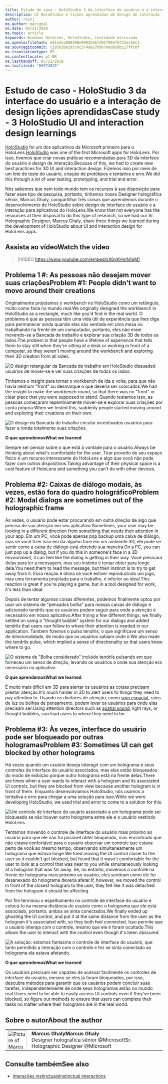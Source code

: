 ```yaml
---
title: Estudo de caso - HoloStudio 3 da interface do usuário e a interação de design lições aprendidas
description: UI HoloStudio e lições aprendidas de design de interação
author: rwinj
ms.author: marcghal
ms.date: 03/21/2018
ms.topic: article
keywords: Windows HoloLens, HoloStudio, realidade misturada
ms.openlocfilehash: e01e2ea888398e9982b56fd95f90ef0731ec6bc2
ms.sourcegitcommit: c20563b8195c0c374a927b96708d958b127ffc8f
ms.translationtype: MT
ms.contentlocale: pt-BR
ms.lasthandoff: 05/21/2019
ms.locfileid: "65974825"
---
```

# <a name="case-study---3-holostudio-ui-and-interaction-design-learnings"></a><span data-ttu-id="1af12-104">Estudo de caso - HoloStudio 3 da interface do usuário e a interação de design lições aprendidas</span><span class="sxs-lookup"><span data-stu-id="1af12-104">Case study - 3 HoloStudio UI and interaction design learnings</span></span>

<span data-ttu-id="1af12-105">[HoloStudio](https://www.youtube.com/watch?v=BRIJG0x_We8) foi um dos aplicativos da Microsoft primeiro para o HoloLens.</span><span class="sxs-lookup"><span data-stu-id="1af12-105">[HoloStudio](https://www.youtube.com/watch?v=BRIJG0x_We8) was one of the first Microsoft apps for HoloLens.</span></span> <span data-ttu-id="1af12-106">Por isso, tivemos que criar novas práticas recomendadas para 3D da interface do usuário e design de interação.</span><span class="sxs-lookup"><span data-stu-id="1af12-106">Because of this, we had to create new best practices for 3D UI and interaction design.</span></span> <span data-ttu-id="1af12-107">Fizemos isso por meio de um lote de teste do usuário, criação de protótipos e tentativa e erro.</span><span class="sxs-lookup"><span data-stu-id="1af12-107">We did this through a lot of user testing, prototyping, and trial and error.</span></span>

<span data-ttu-id="1af12-108">Nós sabemos que nem todo mundo tem os recursos à sua disposição para fazer esse tipo de pesquisa, portanto, tínhamos nosso Designer holográfica sênior, Marcus Ghaly, compartilhar três coisas que aprendemos durante o desenvolvimento de HoloStudio sobre design de interface do usuário e a interação para aplicativos do HoloLens.</span><span class="sxs-lookup"><span data-stu-id="1af12-108">We know that not everyone has the resources at their disposal to do this type of research, so we had our Sr. Holographic Designer, Marcus Ghaly, share three things we learned during the development of HoloStudio about UI and interaction design for HoloLens apps.</span></span>

## <a name="watch-the-video"></a><span data-ttu-id="1af12-109">Assista ao vídeo</span><span class="sxs-lookup"><span data-stu-id="1af12-109">Watch the video</span></span>

>[!VIDEO https://www.youtube.com/embed/sX6yKHmN1qM]

## <a name="problem-1-people-didnt-want-to-move-around-their-creations"></a><span data-ttu-id="1af12-110">Problema 1 #: As pessoas não desejam mover suas criações</span><span class="sxs-lookup"><span data-stu-id="1af12-110">Problem #1: People didn't want to move around their creations</span></span>

<span data-ttu-id="1af12-111">Originalmente projetamos o workbench no HoloStudio como um retângulo, muito como faria no mundo real.</span><span class="sxs-lookup"><span data-stu-id="1af12-111">We originally designed the workbench in HoloStudio as a rectangle, much like you'd find in the real world.</span></span> <span data-ttu-id="1af12-112">O problema é que as pessoas têm uma vida útil de experiência que lhes diga para permanecer ainda quando elas são sentada em uma mesa ou trabalhando na frente de um computador, portanto, eles não eram movendo-se a Bancada de trabalho e explorar sua criação 3D de todos os lados.</span><span class="sxs-lookup"><span data-stu-id="1af12-112">The problem is that people have a lifetime of experience that tells them to stay still when they're sitting at a desk or working in front of a computer, so they weren't moving around the workbench and exploring their 3D creation from all sides.</span></span>

![O design retangular da Bancada de trabalho em HoloStudio dissuaded usuários de mover-se e ver suas criações de todos os lados.](images/rectangular-workbench-500px.jpg)

<span data-ttu-id="1af12-114">Tínhamos o insight para tornar o workbench de ida e volta, para que não havia nenhum "front" ou desmarque o que deveria ser colocados.</span><span class="sxs-lookup"><span data-stu-id="1af12-114">We had the insight to make the workbench round, so that there was no "front" or clear place that you were supposed to stand.</span></span> <span data-ttu-id="1af12-115">Quando testamos isso, as pessoas começaram repentinamente mover-se e explorar suas criações por conta própria.</span><span class="sxs-lookup"><span data-stu-id="1af12-115">When we tested this, suddenly people started moving around and exploring their creations on their own.</span></span>

![O design da Bancada de trabalho circular incentivados usuários para fazer a ronda totalmente suas criações.](images/circular-workbench-500px.jpg)

<span data-ttu-id="1af12-117">**O que aprendemos**</span><span class="sxs-lookup"><span data-stu-id="1af12-117">**What we learned**</span></span>

<span data-ttu-id="1af12-118">Sempre ser pensar sobre o que está à vontade para o usuário.</span><span class="sxs-lookup"><span data-stu-id="1af12-118">Always be thinking about what's comfortable for the user.</span></span> <span data-ttu-id="1af12-119">Tirar proveito de seu espaço físico é um recurso interessante do HoloLens e algo que você não pode fazer com outros dispositivos.</span><span class="sxs-lookup"><span data-stu-id="1af12-119">Taking advantage of their physical space is a cool feature of HoloLens and something you can't do with other devices.</span></span>

## <a name="problem-2-modal-dialogs-are-sometimes-out-of-the-holographic-frame"></a><span data-ttu-id="1af12-120">Problema #2: Caixas de diálogo modais, às vezes, estão fora do quadro holográfico</span><span class="sxs-lookup"><span data-stu-id="1af12-120">Problem #2: Modal dialogs are sometimes out of the holographic frame</span></span>

<span data-ttu-id="1af12-121">Às vezes, o usuário pode estar procurando em outra direção de algo que precisa de sua atenção em seu aplicativo.</span><span class="sxs-lookup"><span data-stu-id="1af12-121">Sometimes, your user may be looking in a different direction from something that needs their attention in your app.</span></span> <span data-ttu-id="1af12-122">Em um PC, você pode apenas pop backup uma caixa de diálogo, mas se você fizer isso em da alguém face em um ambiente 3D, ele pode se sentir como a caixa de diálogo está obtendo sua maneira.</span><span class="sxs-lookup"><span data-stu-id="1af12-122">On a PC, you can just pop up a dialog, but if you do this in someone's face in a 3D environment, it can feel like the dialog is getting in their way.</span></span> <span data-ttu-id="1af12-123">Você precisará delas para ler a mensagem, mas seu instinto é tentar obter para longe dela.</span><span class="sxs-lookup"><span data-stu-id="1af12-123">You need them to read the message, but their instinct is to try to get away from it.</span></span> <span data-ttu-id="1af12-124">Essa reação é ótima se você estiver reproduzindo um jogo, mas uma ferramenta projetada para o trabalho, é inferior ao ideal.</span><span class="sxs-lookup"><span data-stu-id="1af12-124">This reaction is great if you're playing a game, but in a tool designed for work, it's less than ideal.</span></span>

<span data-ttu-id="1af12-125">Depois de tentar algumas coisas diferentes, podemos finalmente optou por usar um sistema de "pensados bolha" para nossas caixas de diálogo e adicionado tendrils que os usuários podem seguir para onde a atenção é necessário em nosso aplicativo.</span><span class="sxs-lookup"><span data-stu-id="1af12-125">After trying a few different things, we finally settled on using a "thought bubble" system for our dialogs and added tendrils that users can follow to where their attention is needed in our application.</span></span> <span data-ttu-id="1af12-126">Também fizemos o pulso tendrils, o que significava um senso de direcionalidade, de modo que os usuários sabiam onde ir.</span><span class="sxs-lookup"><span data-stu-id="1af12-126">We also made the tendrils pulse, which implied a sense of directionality so that users knew where to go.</span></span>

![O sistema de "Bolha considerado" incluído tendrils pulsando em que forneceu um senso de direção, levando os usuários a onde sua atenção era necessário no aplicativo.](images/thought-bubble-500px.jpg)

<span data-ttu-id="1af12-128">**O que aprendemos**</span><span class="sxs-lookup"><span data-stu-id="1af12-128">**What we learned**</span></span>

<span data-ttu-id="1af12-129">É muito mais difícil em 3D para alertar os usuários as coisas precisam prestar atenção.</span><span class="sxs-lookup"><span data-stu-id="1af12-129">It's much harder in 3D to alert users to things they need to pay attention to.</span></span> <span data-ttu-id="1af12-130">Usando os diretores de atenção, como [som espacial](spatial-sound.md), raios de luz ou bolhas de pensamento, podem levar os usuários para onde elas precisam ser.</span><span class="sxs-lookup"><span data-stu-id="1af12-130">Using attention directors such as [spatial sound](spatial-sound.md), light rays, or thought bubbles, can lead users to where they need to be.</span></span>

## <a name="problem-3-sometimes-ui-can-get-blocked-by-other-holograms"></a><span data-ttu-id="1af12-131">Problema #3: Às vezes, interface do usuário pode ser bloqueado por outras hologramas</span><span class="sxs-lookup"><span data-stu-id="1af12-131">Problem #3: Sometimes UI can get blocked by other holograms</span></span>

<span data-ttu-id="1af12-132">Há vezes quando um usuário deseja interagir com um holograma e seus controles de interface do usuário associados, mas eles estão bloqueados do modo de exibição porque outro holograma está na frente delas.</span><span class="sxs-lookup"><span data-stu-id="1af12-132">There are times when a user wants to interact with a hologram and its associated UI controls, but they are blocked from view because another hologram is in front of them.</span></span> <span data-ttu-id="1af12-133">Enquanto desenvolvíamos HoloStudio, nós usamos a tentativa e erro para chegar a uma solução para isso.</span><span class="sxs-lookup"><span data-stu-id="1af12-133">While we were developing HoloStudio, we used trial and error to come to a solution for this.</span></span>

![Um controle de interface do usuário associado a um holograma pode ser bloqueado se não houver outro holograma entre ele e o usuário vestindo HoloLens.](images/ui-blocked-500px.jpg)

<span data-ttu-id="1af12-135">Tentamos movendo o controle de interface do usuário mais próximo ao usuário para que ele não foi possível obter bloqueado, mas encontrado que não estava confortável para o usuário observar um controle que estava perto de você ao mesmo tempo, observando simultaneamente um holograma que estava longe.</span><span class="sxs-lookup"><span data-stu-id="1af12-135">We tried moving the UI control closer to the user so it couldn't get blocked, but found that it wasn't comfortable for the user to look at a control that was near to you while simultaneously looking at a hologram that was far away.</span></span> <span data-ttu-id="1af12-136">Se, no entanto, movemos o controle na frente de holograma mais próximo ao usuário, eles sentiram como ele foi desanexado do holograma deveria afetar.</span><span class="sxs-lookup"><span data-stu-id="1af12-136">If, however, we moved the control in front of the closest hologram to the user, they felt like it was detached from the hologram it should be affecting.</span></span>

<span data-ttu-id="1af12-137">Por fim terminou o espelhamento no controle de interface do usuário e colocá-lo na mesma distância do usuário como o holograma que ele está associado, portanto, ambos se sinta conectados.</span><span class="sxs-lookup"><span data-stu-id="1af12-137">We finally ended up ghosting the UI control, and put it at the same distance from the user as the hologram it's associated with, so they both feel connected.</span></span> <span data-ttu-id="1af12-138">Isso permite que o usuário interaja com o controle, mesmo que ele é foram ocultado.</span><span class="sxs-lookup"><span data-stu-id="1af12-138">This allows the user to interact with the control even though it's been obscured.</span></span>

![A solução: estamos fantasma o controle de interface do usuário, que tanto permitido a interação com o controle e fez se sinta conectado ao holograma ela estava afetando.](images/ghosting-ui-500px.jpg)

<span data-ttu-id="1af12-140">**O que aprendemos**</span><span class="sxs-lookup"><span data-stu-id="1af12-140">**What we learned**</span></span>

<span data-ttu-id="1af12-141">Os usuários precisam ser capazes de acessar facilmente os controles de interface do usuário, mesmo se eles já foram bloqueados, por isso, descubra métodos para garantir que os usuários podem concluir suas tarefas, independentemente de onde seus hologramas estão no mundo real.</span><span class="sxs-lookup"><span data-stu-id="1af12-141">Users need to be able to easily access UI controls even if they've been blocked, so figure out methods to ensure that users can complete their tasks no matter where their holograms are in the real world.</span></span>

## <a name="about-the-author"></a><span data-ttu-id="1af12-142">Sobre o autor</span><span class="sxs-lookup"><span data-stu-id="1af12-142">About the author</span></span>

<table style="border-collapse:collapse">
<tr>
<td style="border-style: none" width="60"><img alt="Picture of Marcus Ghaly" width="60" height="60" src="images/marcus-ghaly-200px.jpg"></td>
<td style="border-style: none"><span data-ttu-id="1af12-143"><b>Marcus Ghaly</b></span><span class="sxs-lookup"><span data-stu-id="1af12-143"><b>Marcus Ghaly</b></span></span><br><span data-ttu-id="1af12-144">Designer holográfica sênior @Microsoft</span><span class="sxs-lookup"><span data-stu-id="1af12-144">Sr. Holographic Designer @Microsoft</span></span></td>
</tr>
</table>

## <a name="see-also"></a><span data-ttu-id="1af12-145">Consulte também</span><span class="sxs-lookup"><span data-stu-id="1af12-145">See also</span></span>
* [<span data-ttu-id="1af12-146">Interações instinctuais</span><span class="sxs-lookup"><span data-stu-id="1af12-146">Instinctual interactions</span></span>](interaction-fundamentals.md)

 
